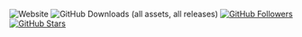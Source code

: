 ![Website](https://img.shields.io/website?url=https://blizzity.de)
![GitHub Downloads (all assets, all releases)](https://img.shields.io/github/downloads/blizzity/blizzity-releases/total)
[![GitHub Followers](https://img.shields.io/github/followers/blizzity?style=social)](https://github.com/blizzity)
[![GitHub Stars](https://img.shields.io/github/stars/blizzity?style=social)](https://github.com/blizzity)